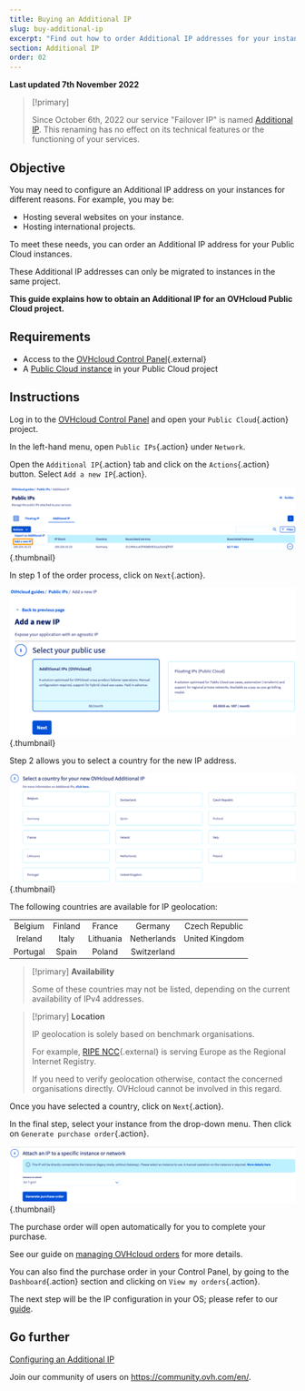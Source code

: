 ```yaml
---
title: Buying an Additional IP
slug: buy-additional-ip
excerpt: "Find out how to order Additional IP addresses for your instances"
section: Additional IP
order: 02
---
```


**Last updated 7th November 2022**

> [!primary]
>
> Since October 6th, 2022 our service "Failover IP" is named [Additional IP](https://www.ovhcloud.com/en-ie/network/additional-ip/). This renaming has no effect on its technical features or the functioning of your services.
>

## Objective

You may need to configure an Additional IP address on your instances for different reasons. For example, you may be:

- Hosting several websites on your instance.
- Hosting international projects.

To meet these needs, you can order an Additional IP address for your Public Cloud instances.

These Additional IP addresses can only be migrated to instances in the same project.

**This guide explains how to obtain an Additional IP for an OVHcloud Public Cloud project.**

## Requirements

- Access to the [OVHcloud Control Panel](https://www.ovh.com/auth/?action=gotomanager&from=https://www.ovh.ie/&ovhSubsidiary=ie){.external}
- A [Public Cloud instance](https://docs.ovh.com/ie/en/public-cloud/public-cloud-first-steps/) in your Public Cloud project

## Instructions

Log in to the [OVHcloud Control Panel](https://www.ovh.com/auth/?action=gotomanager&from=https://www.ovh.ie/&ovhSubsidiary=ie) and open your `Public Cloud`{.action} project.

In the left-hand menu, open `Public IPs`{.action} under `Network`.

Open the `Additional IP`{.action} tab and click on the `Actions`{.action} button. Select `Add a new IP`{.action}.

![Adding IP](images/buyaddIP_01.png){.thumbnail}

In step 1 of the order process, click on `Next`{.action}.

![Adding IP](images/buyaddIP_02.png){.thumbnail}

Step 2 allows you to select a country for the new IP address.

![Adding IP](images/buyaddIP_03.png){.thumbnail}

The following countries are available for IP geolocation:

|          |          |          |           |                |
|:--------:|:--------:|:--------:|:---------:|:--------------:|
| Belgium  | Finland  | France   | Germany   | Czech Republic |
| Ireland  |  Italy   | Lithuania | Netherlands | United Kingdom    |
| Portugal |  Spain   |  Poland |  Switzerland |                 |

> [!primary] **Availability**
> 
> Some of these countries may not be listed, depending on the current availability of IPv4 addresses.
> 

> [!primary] **Location**
>
> IP geolocation is solely based on benchmark organisations.
> 
> For example, [RIPE NCC](https://www.ripe.net/){.external} is serving Europe as the Regional Internet Registry.
>
> If you need to verify geolocation otherwise, contact the concerned organisations directly. OVHcloud cannot be involved in this regard.

Once you have selected a country, click on `Next`{.action}.

In the final step, select your instance from the drop-down menu. Then click on `Generate purchase order`{.action}.

![Adding IP](images/buyaddIP_04.png){.thumbnail}

The purchase order will open automatically for you to complete your purchase.

See our guide on [managing OVHcloud orders](https://docs.ovh.com/ie/en/billing/managing-ovh-orders/) for more details.

You can also find the purchase order in your Control Panel, by going to the `Dashboard`{.action} section and clicking on `View my orders`{.action}.

The next step will be the IP configuration in your OS; please refer to our [guide](https://docs.ovh.com/ie/en/publiccloud/network-services/configure-additional-ip/).

## Go further

[Configuring an Additional IP](https://docs.ovh.com/ie/en/publiccloud/network-services/configure-additional-ip/)

Join our community of users on <https://community.ovh.com/en/>.
